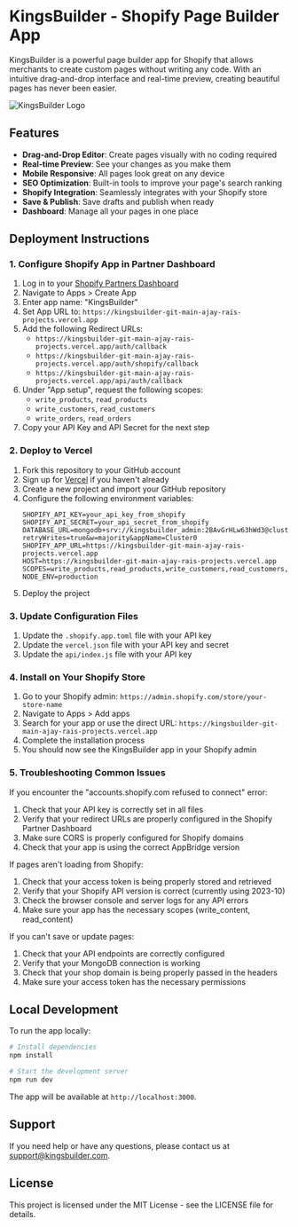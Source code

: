 # KingsBuilder - Shopify Page Builder App

KingsBuilder is a powerful page builder app for Shopify that allows merchants to create custom pages without writing any code. With an intuitive drag-and-drop interface and real-time preview, creating beautiful pages has never been easier.

![KingsBuilder Logo](https://via.placeholder.com/200x200.png?text=KB)

## Features

- **Drag-and-Drop Editor**: Create pages visually with no coding required
- **Real-time Preview**: See your changes as you make them
- **Mobile Responsive**: All pages look great on any device
- **SEO Optimization**: Built-in tools to improve your page's search ranking
- **Shopify Integration**: Seamlessly integrates with your Shopify store
- **Save & Publish**: Save drafts and publish when ready
- **Dashboard**: Manage all your pages in one place

## Deployment Instructions

### 1. Configure Shopify App in Partner Dashboard

1. Log in to your [Shopify Partners Dashboard](https://partners.shopify.com)
2. Navigate to Apps > Create App
3. Enter app name: "KingsBuilder"
4. Set App URL to: `https://kingsbuilder-git-main-ajay-rais-projects.vercel.app`
5. Add the following Redirect URLs:
   - `https://kingsbuilder-git-main-ajay-rais-projects.vercel.app/auth/callback`
   - `https://kingsbuilder-git-main-ajay-rais-projects.vercel.app/auth/shopify/callback`
   - `https://kingsbuilder-git-main-ajay-rais-projects.vercel.app/api/auth/callback`
6. Under "App setup", request the following scopes:
   - `write_products`, `read_products`
   - `write_customers`, `read_customers`
   - `write_orders`, `read_orders`
7. Copy your API Key and API Secret for the next step

### 2. Deploy to Vercel

1. Fork this repository to your GitHub account
2. Sign up for [Vercel](https://vercel.com) if you haven't already
3. Create a new project and import your GitHub repository
4. Configure the following environment variables:
   ```
   SHOPIFY_API_KEY=your_api_key_from_shopify
   SHOPIFY_API_SECRET=your_api_secret_from_shopify
   DATABASE_URL=mongodb+srv://kingsbuilder_admin:2BAvGrHLw63hWd3@cluster0.3wvn3jk.mongodb.net/kingsbuilder?retryWrites=true&w=majority&appName=Cluster0
   SHOPIFY_APP_URL=https://kingsbuilder-git-main-ajay-rais-projects.vercel.app
   HOST=https://kingsbuilder-git-main-ajay-rais-projects.vercel.app
   SCOPES=write_products,read_products,write_customers,read_customers,write_orders,read_orders
   NODE_ENV=production
   ```
5. Deploy the project

### 3. Update Configuration Files

1. Update the `.shopify.app.toml` file with your API key
2. Update the `vercel.json` file with your API key and secret
3. Update the `api/index.js` file with your API key

### 4. Install on Your Shopify Store

1. Go to your Shopify admin: `https://admin.shopify.com/store/your-store-name`
2. Navigate to Apps > Add apps
3. Search for your app or use the direct URL: `https://kingsbuilder-git-main-ajay-rais-projects.vercel.app`
4. Complete the installation process
5. You should now see the KingsBuilder app in your Shopify admin

### 5. Troubleshooting Common Issues

If you encounter the "accounts.shopify.com refused to connect" error:

1. Check that your API key is correctly set in all files
2. Verify that your redirect URLs are properly configured in the Shopify Partner Dashboard
3. Make sure CORS is properly configured for Shopify domains
4. Check that your app is using the correct AppBridge version

If pages aren't loading from Shopify:

1. Check that your access token is being properly stored and retrieved
2. Verify that your Shopify API version is correct (currently using 2023-10)
3. Check the browser console and server logs for any API errors
4. Make sure your app has the necessary scopes (write_content, read_content)

If you can't save or update pages:

1. Check that your API endpoints are correctly configured
2. Verify that your MongoDB connection is working
3. Check that your shop domain is being properly passed in the headers
4. Make sure your access token has the necessary permissions

## Local Development

To run the app locally:

```bash
# Install dependencies
npm install

# Start the development server
npm run dev
```

The app will be available at `http://localhost:3000`.

## Support

If you need help or have any questions, please contact us at support@kingsbuilder.com.

## License

This project is licensed under the MIT License - see the LICENSE file for details.
